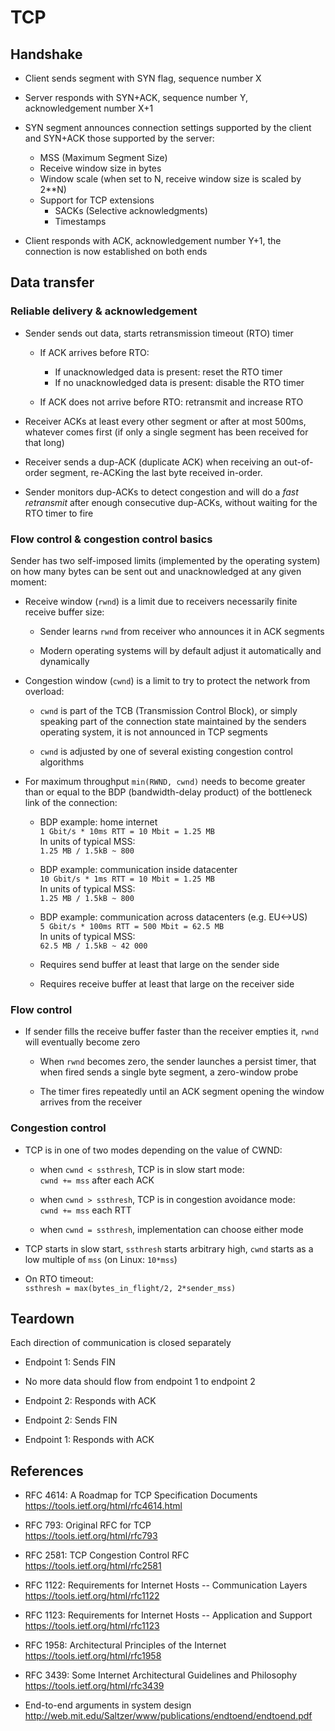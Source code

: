 # TCP

## Handshake

- Client sends segment with SYN flag, sequence number X

- Server responds with SYN+ACK, sequence number Y, acknowledgement number X+1

- SYN segment announces connection settings supported by the client and SYN+ACK
  those supported by the server:
    - MSS (Maximum Segment Size)
    - Receive window size in bytes
    - Window scale (when set to N, receive window size is scaled by 2**N)
    - Support for TCP extensions
        - SACKs (Selective acknowledgments)
        - Timestamps

- Client responds with ACK, acknowledgement number Y+1, the connection is now
  established on both ends

## Data transfer

### Reliable delivery & acknowledgement

- Sender sends out data, starts retransmission timeout (RTO) timer

    - If ACK arrives before RTO:

        - If unacknowledged data is present: reset the RTO timer
        - If no unacknowledged data is present: disable the RTO timer

    - If ACK does not arrive before RTO: retransmit and increase RTO

- Receiver ACKs at least every other segment or after at most 500ms, whatever
  comes first (if only a single segment has been received for that long)

- Receiver sends a dup-ACK (duplicate ACK) when receiving an out-of-order
  segment, re-ACKing the last byte received in-order.

- Sender monitors dup-ACKs to detect congestion and will do a *fast retransmit*
  after enough consecutive dup-ACKs, without waiting for the RTO timer to fire

### Flow control & congestion control basics

Sender has two self-imposed limits (implemented by the operating system) on how
many bytes can be sent out and unacknowledged at any given moment:

- Receive window (`rwnd`) is a limit due to receivers necessarily finite receive
  buffer size:

  - Sender learns `rwnd` from receiver who announces it in ACK segments

  - Modern operating systems will by default adjust it automatically and
    dynamically

- Congestion window (`cwnd`) is a limit to try to protect the network from
  overload:

  - `cwnd` is part of the TCB (Transmission Control Block), or simply speaking
    part of the connection state maintained by the senders operating system, it
    is not announced in TCP segments

  - `cwnd` is adjusted by one of several existing congestion control algorithms

- For maximum throughput `min(RWND, cwnd)` needs to become greater than or equal
  to the BDP (bandwidth-delay product) of the bottleneck link of the connection:

  - BDP example: home internet  
    `1 Gbit/s * 10ms RTT = 10 Mbit = 1.25 MB`  
    In units of typical MSS:  
    `1.25 MB / 1.5kB ~ 800`

  - BDP example: communication inside datacenter  
    `10 Gbit/s * 1ms RTT = 10 Mbit = 1.25 MB`  
    In units of typical MSS:  
    `1.25 MB / 1.5kB ~ 800`

  - BDP example: communication across datacenters (e.g. EU<->US)  
    `5 Gbit/s * 100ms RTT = 500 Mbit = 62.5 MB`  
    In units of typical MSS:  
    `62.5 MB / 1.5kB ~ 42 000`

  - Requires send buffer at least that large on the sender side

  - Requires receive buffer at least that large on the receiver side

### Flow control

- If sender fills the receive buffer faster than the receiver empties it, `rwnd`
  will eventually become zero

    - When `rwnd` becomes zero, the sender launches a persist timer, that when
      fired sends a single byte segment, a zero-window probe

    - The timer fires repeatedly until an ACK segment opening the window arrives
      from the receiver

### Congestion control

- TCP is in one of two modes depending on the value of CWND:

    - when `cwnd < ssthresh`, TCP is in slow start mode:  
      `cwnd += mss` after each ACK

    - when `cwnd > ssthresh`, TCP is in congestion avoidance mode:  
      `cwnd += mss` each RTT

    - when `cwnd = ssthresh`, implementation can choose either mode

- TCP starts in slow start, `ssthresh` starts arbitrary high, `cwnd` starts as a
  low multiple of `mss` (on Linux: `10*mss`)

- On RTO timeout:  
  `ssthresh = max(bytes_in_flight/2, 2*sender_mss)`

## Teardown

Each direction of communication is closed separately

- Endpoint 1: Sends FIN

- No more data should flow from endpoint 1 to endpoint 2

- Endpoint 2: Responds with ACK

- Endpoint 2: Sends FIN

- Endpoint 1: Responds with ACK

## References

- RFC 4614: A Roadmap for TCP Specification Documents  
  <https://tools.ietf.org/html/rfc4614.html>

- RFC 793: Original RFC for TCP  
  <https://tools.ietf.org/html/rfc793>

- RFC 2581: TCP Congestion Control RFC  
  <https://tools.ietf.org/html/rfc2581>

- RFC 1122: Requirements for Internet Hosts -- Communication Layers  
  <https://tools.ietf.org/html/rfc1122>

- RFC 1123: Requirements for Internet Hosts -- Application and Support  
  <https://tools.ietf.org/html/rfc1123>

- RFC 1958: Architectural Principles of the Internet  
  <https://tools.ietf.org/html/rfc1958>

- RFC 3439: Some Internet Architectural Guidelines and Philosophy  
  <https://tools.ietf.org/html/rfc3439>

- End-to-end arguments in system design  
  <http://web.mit.edu/Saltzer/www/publications/endtoend/endtoend.pdf>
